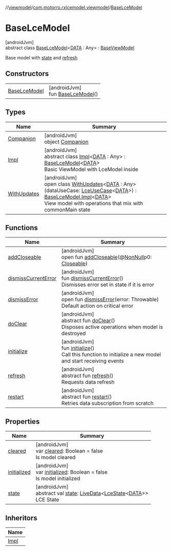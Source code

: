 //[viewmodel](../../../index.md)/[com.motorro.rxlcemodel.viewmodel](../index.md)/[BaseLceModel](index.md)

# BaseLceModel

[androidJvm]\
abstract class [BaseLceModel](index.md)&lt;[DATA](index.md) : Any&gt; : [BaseViewModel](../-base-view-model/index.md)

Base model with [state](state.md) and [refresh](refresh.md)

## Constructors

| | |
|---|---|
| [BaseLceModel](-base-lce-model.md) | [androidJvm]<br>fun [BaseLceModel](-base-lce-model.md)() |

## Types

| Name | Summary |
|---|---|
| [Companion](-companion/index.md) | [androidJvm]<br>object [Companion](-companion/index.md) |
| [Impl](-impl/index.md) | [androidJvm]<br>abstract class [Impl](-impl/index.md)&lt;[DATA](-impl/index.md) : Any&gt; : [BaseLceModel](index.md)&lt;[DATA](-impl/index.md)&gt; <br>Basic ViewModel with LceModel inside |
| [WithUpdates](-with-updates/index.md) | [androidJvm]<br>open class [WithUpdates](-with-updates/index.md)&lt;[DATA](-with-updates/index.md) : Any&gt;(dataUseCase: [LceUseCase](../../../../rx/rx/com.motorro.rxlcemodel.rx/-lce-use-case/index.md)&lt;[DATA](-with-updates/index.md)&gt;) : [BaseLceModel.Impl](-impl/index.md)&lt;[DATA](-with-updates/index.md)&gt; <br>View model with operations that mix with commonMain state |

## Functions

| Name | Summary |
|---|---|
| [addCloseable](../-base-view-model/index.md#264516373%2FFunctions%2F1456247564) | [androidJvm]<br>open fun [addCloseable](../-base-view-model/index.md#264516373%2FFunctions%2F1456247564)(@[NonNull](https://developer.android.com/reference/kotlin/androidx/annotation/NonNull.html)p0: [Closeable](https://developer.android.com/reference/kotlin/java/io/Closeable.html)) |
| [dismissCurrentError](dismiss-current-error.md) | [androidJvm]<br>fun [dismissCurrentError](dismiss-current-error.md)()<br>Dismisses error set in state if it is error |
| [dismissError](dismiss-error.md) | [androidJvm]<br>open fun [dismissError](dismiss-error.md)(error: Throwable)<br>Default action on critical error |
| [doClear](../-base-view-model/do-clear.md) | [androidJvm]<br>abstract fun [doClear](../-base-view-model/do-clear.md)()<br>Disposes active operations when model is destroyed |
| [initialize](../-base-view-model/initialize.md) | [androidJvm]<br>fun [initialize](../-base-view-model/initialize.md)()<br>Call this function to initialize a new model and start receiving events |
| [refresh](refresh.md) | [androidJvm]<br>abstract fun [refresh](refresh.md)()<br>Requests data refresh |
| [restart](restart.md) | [androidJvm]<br>abstract fun [restart](restart.md)()<br>Retries data subscription from scratch |

## Properties

| Name | Summary |
|---|---|
| [cleared](../-base-view-model/cleared.md) | [androidJvm]<br>var [cleared](../-base-view-model/cleared.md): Boolean = false<br>Is model cleared |
| [initialized](../-base-view-model/initialized.md) | [androidJvm]<br>var [initialized](../-base-view-model/initialized.md): Boolean = false<br>Is model initialized |
| [state](state.md) | [androidJvm]<br>abstract val [state](state.md): [LiveData](https://developer.android.com/reference/kotlin/androidx/lifecycle/LiveData.html)&lt;[LceState](../../../../lce/lce/com.motorro.rxlcemodel.lce/-lce-state/index.md)&lt;[DATA](index.md)&gt;&gt;<br>LCE State |

## Inheritors

| Name |
|---|
| [Impl](-impl/index.md) |
